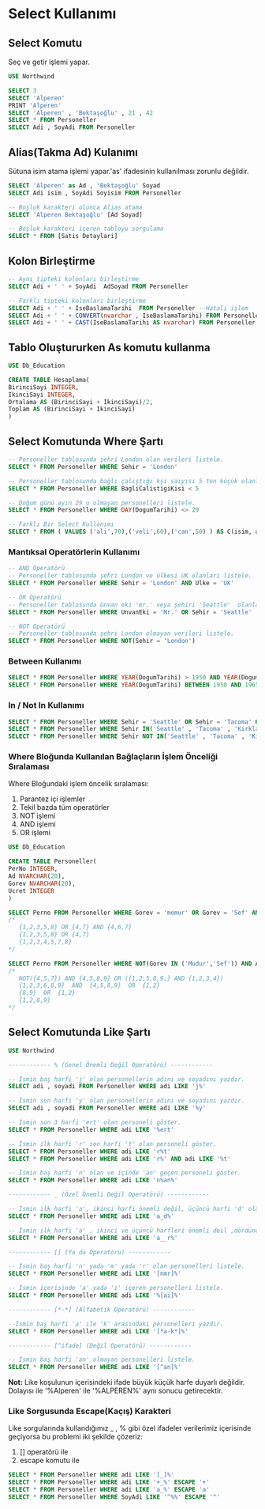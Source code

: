 # Select Kullanımı

## Select Komutu

Seç ve getir işlemi yapar.

```sql
USE Northwind

SELECT 3
SELECT 'Alperen'
PRINT 'Alperen'
SELECT 'Alperen' , 'Bektaşoğlu' , 21 , 42
SELECT * FROM Personeller
SELECT Adi , SoyAdi FROM Personeller
```

## Alias(Takma Ad) Kulanımı

Sütuna isim atama işlemi yapar.'as' ifadesinin kullanılması zorunlu değildir.

```sql
SELECT 'Alperen' as Ad , 'Bektaşoğlu' Soyad
SELECT Adi isim , SoyAdi Soyisim FROM Personeller

-- Boşluk karakteri olunca Alias atama
SELECT 'Alperen Bektaşoğlu' [Ad Soyad]

-- Boşluk karakteri içeren tabloyu sorgulama
SELECT * FROM [Satis Detaylari]
```

## Kolon Birleştirme

```sql
-- Aynı tipteki kolonları birleştirme
SELECT Adi + ' ' + SoyAdi  AdSoyad FROM Personeller

-- Farklı tipteki kolonları birleştirme
SELECT Adi + ' ' + IseBaslamaTarihi  FROM Personeller --Hatalı işlem
SELECT Adi + ' ' + CONVERT(nvarchar , IseBaslamaTarihi) FROM Personeller
SELECT Adi + ' ' + CAST(IseBaslamaTarihi AS nvarchar) FROM Personeller
```

## Tablo Oluştururken As komutu kullanma

```sql
USE Db_Education

CREATE TABLE Hesaplama(
BirinciSayi INTEGER,
IkinciSayi INTEGER,
Ortalama AS (BirinciSayi + IkinciSayi)/2,
Toplam AS (BirinciSayi + IkinciSayi)
)
```

## Select Komutunda Where Şartı

```sql
-- Personeller tablosunda şehri London olan verileri listele.
SELECT * FROM Personeller WHERE Sehir = 'London'

-- Personeller tablosunda bağlı çalıştığı kşi saıyısı 5 ten küçük olanları listele.
SELECT * FROM Personeller WHERE BagliCalistigiKisi < 5

-- Doğum günü ayın 29 u olmayan personelleri listele.
SELECT * FROM Personeller WHERE DAY(DogumTarihi) <> 29

-- Farklı Bir Select Kullanımı
SELECT * FROM ( VALUES ('ali',70),('veli',60),('can',50) ) AS C(isim, agirlik) WHERE agirlik < 60
```

### Mantıksal Operatörlerin Kullanımı

```sql
-- AND Operatörü
-- Personeller tablosunda şehri London ve ülkesi UK olanları listele.
SELECT * FROM Personeller WHERE Sehir = 'London' AND Ulke = 'UK'

-- OR Operatörü
-- Personeller tablosunda ünvan eki 'mr.' veya şehiri 'Seattle'  olanları listele.
SELECT * FROM Personeller WHERE UnvanEki = 'Mr.' OR Sehir = 'Seattle'

-- NOT Operatörü
-- Personeller tablosunda şehri London olmayan verileri listele.
SELECT * FROM Personeller WHERE NOT(Sehir = 'London')
```

### Between Kullanımı

```sql
SELECT * FROM Personeller WHERE YEAR(DogumTarihi) > 1950 AND YEAR(DogumTarihi) <1965
SELECT * FROM Personeller WHERE YEAR(DogumTarihi) BETWEEN 1950 AND 1965
```

### In / Not In Kullanımı

```sql
SELECT * FROM Personeller WHERE Sehir = 'Seattle' OR Sehir = 'Tacoma' OR Sehir = 'Kirkland'
SELECT * FROM Personeller WHERE Sehir IN('Seattle' , 'Tacoma' , 'Kirkland')
SELECT * FROM Personeller WHERE Sehir NOT IN('Seattle' , 'Tacoma' , 'Kirkland')
```

### Where Bloğunda Kullanılan Bağlaçların İşlem Önceliği Sıralaması

Where Bloğundaki işlem öncelik sıralaması:

1. Parantez içi işlemler
2. Tekil bazda tüm operatörler
3. NOT işlemi
4. AND işlemi
5. OR işlemi

```sql
USE Db_Education

CREATE TABLE Personeller(
PerNo INTEGER,
Ad NVARCHAR(20),
Gorev NVARCHAR(20),
Ucret INTEGER
)

SELECT Perno FROM Personeller WHERE Gorev = 'memur' OR Gorev = 'Sef' AND  Ucret > 3000
/*
   {1,2,3,5,8} OR {4,7} AND {4,6,7}
   {1,2,3,5,8} OR {4,7}
   {1,2,3,4,5,7,8}
*/

SELECT Perno FROM Personeller WHERE NOT(Gorev IN ('Mudur','Sef')) AND Ad LIKE '%e%' OR ( Ucret < 3000 AND PerNo < 5 )
/*
   NOT({4,5,7}) AND {4,5,8,9} OR ({1,2,5,8,9,} AND {1,2,3,4})
   {1,2,3,6,8,9}  AND  {4,5,8,9}  OR  {1,2}
   {8,9}  OR  {1,2}
   {1,2,8,9}
*/
```

## Select Komutunda Like Şartı

```sql
USE Northwind

------------ % (Genel Önemli Değil Operatörü) ------------

-- İsmin baş harfi 'j' olan personellerin adını ve soyadını yazdır.
SELECT adi , soyadi FROM Personeller WHERE adi LIKE 'j%'

-- İsmin son harfi 'y' olan personellerin adını ve soyadını yazdır.
SELECT adi , soyadi FROM Personeller WHERE adi LIKE '%y'

-- İsmin son 3 harfi 'ert' olan personeli göster.
SELECT * FROM Personeller WHERE adi LIKE '%ert'

-- İsmin ilk harfi 'r' son harfi 't' olan personeli göster.
SELECT * FROM Personeller WHERE adi LIKE 'r%t'
SELECT * FROM Personeller WHERE adi LIKE 'r%' AND adi LIKE '%t'

-- İsmin baş harfi 'n' olan ve içinde 'an' geçen personeli göster.
SELECT * FROM Personeller WHERE adi LIKE 'n%an%'

------------ _ (Özel Önemli Değil Operatörü) ------------

-- İsmin ilk harfi 'a', ikinci harfi önemli değil, üçüncü harfi 'd' olan personeli göster.
SELECT * FROM Personeller WHERE adi LIKE 'a_d%'

-- İsmin ilk harfi 'a' , ikinci ve üçüncü harfleri önemli deil ,dördüncü harfi 'r' olan personeli göster.
SELECT * FROM Personeller WHERE adi LIKE 'a__r%'

------------ [] (Ya da Operatörü) ------------

-- İsmin baş harfi 'n' yada 'm' yada 'r' olan personelleri listele.
SELECT * FROM Personeller WHERE adi LIKE '[nmr]%'

-- İsmin içerisinde 'a' yada 'i' içeren personelleri listele.
SELECT * FROM Personeller WHERE adi LIKE '%[ai]%'

------------ [*-*] (Alfabetik Operatörü) ------------

--İsmin baş harfi 'a' ile 'k' arasındaki personelleri yazdır.
SELECT * FROM Personeller WHERE adi LIKE '[*a-k*]%'

------------ [^ifade] (Değil Operatörü) ------------

-- İsmin baş harfi 'an' olmayan personelleri listele.
SELECT * FROM Personeller WHERE adi LIKE '[^an]%'
```

**Not:** Like koşulunun içerisindeki ifade büyük küçük harfe duyarlı değildir. Dolayısı ile '%Alperen' ile '%ALPEREN%' aynı sonucu getirecektir.

### Like Sorgusunda Escape(Kaçış) Karakteri

Like sorgularında kullandığımız \_ , % gibi özel ifadeler verilerimiz içerisinde geçiyorsa bu problemi iki şekilde çözeriz:

1. [] operatörü ile
2. escape komutu ile

```sql
SELECT * FROM Personeller WHERE adi LIKE '[_]%'
SELECT * FROM Personeller WHERE adi LIKE '+_%' ESCAPE '+'
SELECT * FROM Personeller WHERE adi LIKE 'a_%' ESCAPE 'a'
SELECT * FROM Personeller WHERE SoyAdi LIKE '^%%' ESCAPE '^'
```
